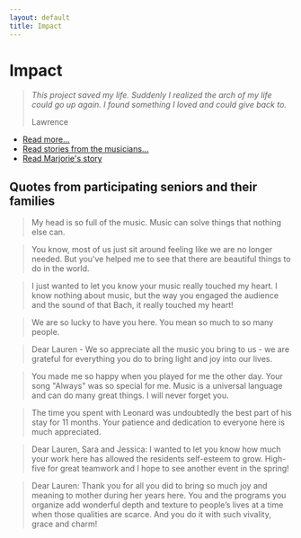 ```yaml
---
layout: default
title: Impact
---
```


# Impact

> *This project saved my life. Suddenly I realized the arch of my life could go up again. I found something I loved and could give back to.*
> 
> Lawrence

* [Read more...](quotes.html)
* [Read stories from the musicians...](stories.html)
* [Read Marjorie's story](marjorie.html)

## Quotes from participating seniors and their families

> My head is so full of the music.  Music can solve things that nothing else can.
>

> You know, most of us just sit around feeling like we are no longer needed. But you’ve helped me to see that there are beautiful things to do in the world.
>

> I just wanted to let you know your music really touched my heart. I know nothing about music, but the way you engaged the audience and the sound of that Bach, it really touched my heart!
>

> We are so lucky to have you here.  You mean so much to so many people.
>

> Dear Lauren - We so appreciate all the music you bring to us - we are grateful for everything you do to bring light and joy into our lives.
>

> You made me so happy when you played for me the other day.  Your song "Always" was so special for me. Music is a universal language and can do many great things. I will never forget you.
>

> The time you spent with Leonard was undoubtedly the best part of his stay for 11 months.  Your patience and dedication to everyone here is much appreciated.
>

> Dear Lauren, Sara and Jessica: I wanted to let you know how much your work here has allowed the residents self-esteem to grow.  High-five for great teamwork and I hope to see another event in the spring!
>

> Dear Lauren: Thank you for all you did to bring so much joy and meaning to mother during her years here.  You and the programs you organize add wonderful depth and texture to people’s lives at a time when those qualities are scarce.  And you do it with such vivality, grace and charm!
>
